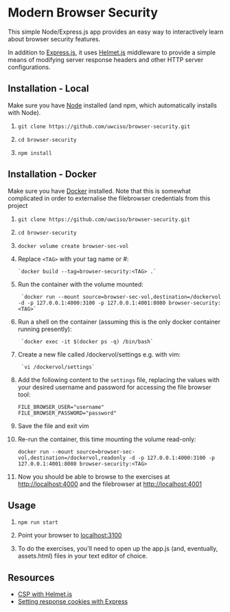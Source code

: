 # Modern Browser Security

This simple Node/Express.js app provides an easy way to interactively learn about browser security features. 

In addition to [Express.js](https://expressjs.com/), it uses [Helmet.js](https://helmetjs.github.io/) middleware to provide a simple means of modifying server response headers and other HTTP server configurations.

## Installation - Local

Make sure you have [Node](https://nodejs.org/en/) installed (and npm, which automatically installs with Node).

1. `git clone https://github.com/uwciso/browser-security.git`

2. `cd browser-security`

3. `npm install` 

## Installation - Docker

Make sure you have [Docker](https://www.docker.com/) installed.  Note that this is somewhat complicated in order to 
externalise the filebrowser credentials from this project

1. `git clone https://github.com/uwciso/browser-security.git`

2. `cd browser-security`

3. `docker volume create browser-sec-vol`

4. Replace `<TAG>` with your tag name or #:

       `docker build --tag=browser-security:<TAG> .`

5. Run the container with the volume mounted:

        `docker run --mount source=browser-sec-vol,destination=/dockervol -d -p 127.0.0.1:4000:3100 -p 127.0.0.1:4001:8080 browser-security:<TAG>`

6. Run a shell on the container
  (assuming this is the only docker container running presently): 

        `docker exec -it $(docker ps -q) /bin/bash`

7. Create a new file called /dockervol/settings e.g. with vim: 

        `vi /dockervol/settings`

8. Add the following content to the `settings` file, replacing the 
   values with your desired username and password for accessing the
   file browser tool:

       FILE_BROWSER_USER="username"
       FILE_BROWSER_PASSWORD="password"

9. Save the file and exit vim

10. Re-run the container, this time mounting the volume read-only:

        docker run --mount source=browser-sec-vol,destination=/dockervol,readonly -d -p 127.0.0.1:4000:3100 -p 127.0.0.1:4001:8080 browser-security:<TAG>

11. Now you should be able to browse to the exercises at [http://localhost:4000](http://localhost:4000) and the 
    filebrowser at [http://localhost:4001](http://localhost:4001)

## Usage
1. `npm run start` 

2. Point your browser to [localhost:3100](http://localhost:3100) 

3. To do the exercises, you'll need to open up the app.js (and, eventually, assets.html) files in your text editor of choice.

## Resources
* [CSP with Helmet.js](https://helmetjs.github.io/docs/csp/)
* [Setting response cookies with Express](https://expressjs.com/en/4x/api.html#res.cookie)
